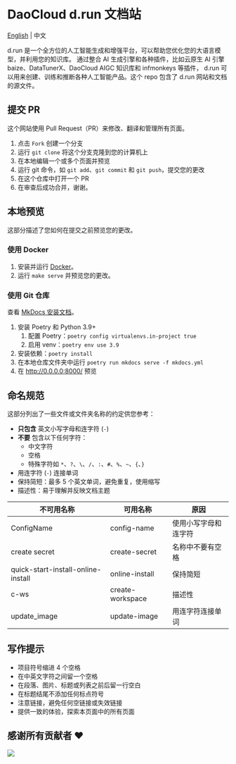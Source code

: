 # DaoCloud d.run 文档站

[English](./README.md) | 中文

d.run 是一个全方位的人工智能生成和增强平台，可以帮助您优化您的大语言模型，并利用您的知识库。
通过整合 AI 生成引擎和各种插件，比如云原生 AI 引擎 baize、DataTunerX、DaoCloud AIGC 知识库和 infmonkeys 等插件，
d.run 可以用来创建、训练和推断各种人工智能产品。这个 repo 包含了 d.run 网站和文档的源文件。

## 提交 PR

这个网站使用 Pull Request（PR）来修改、翻译和管理所有页面。

1. 点击 `Fork` 创建一个分支
2. 运行 `git clone` 将这个分支克隆到您的计算机上
3. 在本地编辑一个或多个页面并预览
4. 运行 git 命令，如 `git add`、`git commit` 和 `git push`，提交您的更改
5. 在这个仓库中打开一个 PR
6. 在审查后成功合并，谢谢。

## 本地预览

这部分描述了您如何在提交之前预览您的更改。

### 使用 Docker

1. 安装并运行 [Docker](https://www.docker.com/)。
2. 运行 `make serve` 并预览您的更改。

### 使用 Git 仓库

查看 [MkDocs 安装文档](https://squidfunk.github.io/mkdocs-material/getting-started/)。

1. 安装 Poetry 和 Python 3.9+
    1. 配置 Poetry：`poetry config virtualenvs.in-project true`
    2. 启用 venv：`poetry env use 3.9`
2. 安装依赖：`poetry install`
3. 在本地仓库文件夹中运行 `poetry run mkdocs serve -f mkdocs.yml`
4. 在 <http://0.0.0.0:8000/> 预览

## 命名规范

这部分列出了一些文件或文件夹名称的约定供您参考：

- **只包含** 英文小写字母和连字符 (`-`)
- **不要** 包含以下任何字符：
    - 中文字符
    - 空格
    - 特殊字符如 `*`、`?`、`\`、`/`、`:`、`#`、`%`、`~`、`{`、`}`
- 用连字符 (`-`) 连接单词
- 保持简短：最多 5 个英文单词，避免重复，使用缩写
- 描述性：易于理解并反映文档主题

| 不可用名称                        | 可用名称          | 原因                                      |
| ---------------------------------- | ---------------- | ---------------------------------------- |
| ConfigName                         | config-name      | 使用小写字母和连字符            |
| create secret                      | create-secret    | 名称中不要有空格 |
| quick-start-install-online-install | online-install   | 保持简短                               |
| c-ws                               | create-workspace | 描述性                           |
| update_image                       | update-image     | 用连字符连接单词               |

## 写作提示

- 项目符号缩进 4 个空格
- 在中英文字符之间留一个空格
- 在段落、图片、标题或列表之前后留一行空白
- 在标题结尾不添加任何标点符号
- 注意链接，避免任何空链接或失效链接
- 提供一致的体验，探索本页面中的所有页面

## 感谢所有贡献者 ❤

<a href="https://github.com/ray-knowledge/drun-doc/graphs/contributors">
  <img src="https://contrib.rocks/image?repo=ray-knowledge/drun-doc" />
</a>
